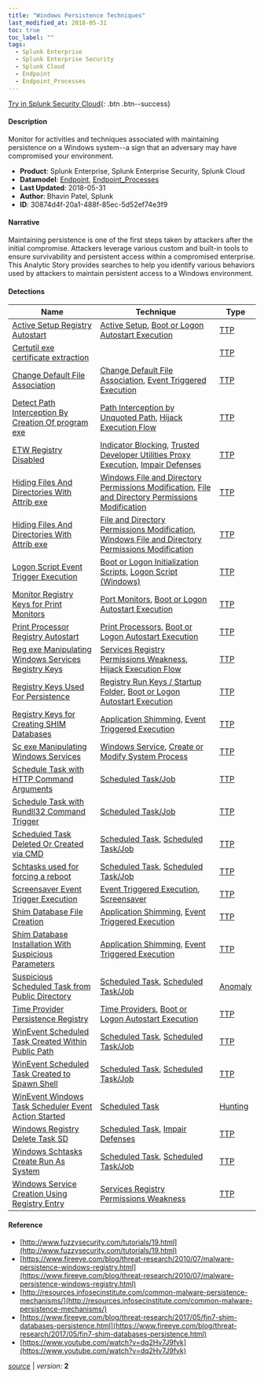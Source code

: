 ```yaml
---
title: "Windows Persistence Techniques"
last_modified_at: 2018-05-31
toc: true
toc_label: ""
tags:
  - Splunk Enterprise
  - Splunk Enterprise Security
  - Splunk Cloud
  - Endpoint
  - Endpoint_Processes
---
```


[Try in Splunk Security Cloud](https://www.splunk.com/en_us/cyber-security.html){: .btn .btn--success}

#### Description

Monitor for activities and techniques associated with maintaining persistence on a Windows system--a sign that an adversary may have compromised your environment.

- **Product**: Splunk Enterprise, Splunk Enterprise Security, Splunk Cloud
- **Datamodel**: [Endpoint](https://docs.splunk.com/Documentation/CIM/latest/User/Endpoint), [Endpoint_Processes](https://docs.splunk.com/Documentation/CIM/latest/User/EndpointProcesses)
- **Last Updated**: 2018-05-31
- **Author**: Bhavin Patel, Splunk
- **ID**: 30874d4f-20a1-488f-85ec-5d52ef74e3f9

#### Narrative

Maintaining persistence is one of the first steps taken by attackers after the initial compromise. Attackers leverage various custom and built-in tools to ensure survivability and persistent access within a compromised enterprise. This Analytic Story provides searches to help you identify various behaviors used by attackers to maintain persistent access to a Windows environment.

#### Detections

| Name        | Technique   | Type         |
| ----------- | ----------- |--------------|
| [Active Setup Registry Autostart](/endpoint/active_setup_registry_autostart/) | [Active Setup](/tags/#active-setup), [Boot or Logon Autostart Execution](/tags/#boot-or-logon-autostart-execution) | [TTP](https://github.com/splunk/security_content/wiki/Detection-Analytic-Types) |
| [Certutil exe certificate extraction](/endpoint/certutil_exe_certificate_extraction/) |  | [TTP](https://github.com/splunk/security_content/wiki/Detection-Analytic-Types) |
| [Change Default File Association](/endpoint/change_default_file_association/) | [Change Default File Association](/tags/#change-default-file-association), [Event Triggered Execution](/tags/#event-triggered-execution) | [TTP](https://github.com/splunk/security_content/wiki/Detection-Analytic-Types) |
| [Detect Path Interception By Creation Of program exe](/endpoint/detect_path_interception_by_creation_of_program_exe/) | [Path Interception by Unquoted Path](/tags/#path-interception-by-unquoted-path), [Hijack Execution Flow](/tags/#hijack-execution-flow) | [TTP](https://github.com/splunk/security_content/wiki/Detection-Analytic-Types) |
| [ETW Registry Disabled](/endpoint/etw_registry_disabled/) | [Indicator Blocking](/tags/#indicator-blocking), [Trusted Developer Utilities Proxy Execution](/tags/#trusted-developer-utilities-proxy-execution), [Impair Defenses](/tags/#impair-defenses) | [TTP](https://github.com/splunk/security_content/wiki/Detection-Analytic-Types) |
| [Hiding Files And Directories With Attrib exe](/endpoint/hiding_files_and_directories_with_attrib_exe/) | [Windows File and Directory Permissions Modification](/tags/#windows-file-and-directory-permissions-modification), [File and Directory Permissions Modification](/tags/#file-and-directory-permissions-modification) | [TTP](https://github.com/splunk/security_content/wiki/Detection-Analytic-Types) |
| [Hiding Files And Directories With Attrib exe](/endpoint/hiding_files_and_directories_with_attrib_exe/) | [File and Directory Permissions Modification](/tags/#file-and-directory-permissions-modification), [Windows File and Directory Permissions Modification](/tags/#windows-file-and-directory-permissions-modification) | [TTP](https://github.com/splunk/security_content/wiki/Detection-Analytic-Types) |
| [Logon Script Event Trigger Execution](/endpoint/logon_script_event_trigger_execution/) | [Boot or Logon Initialization Scripts](/tags/#boot-or-logon-initialization-scripts), [Logon Script (Windows)](/tags/#logon-script-(windows)) | [TTP](https://github.com/splunk/security_content/wiki/Detection-Analytic-Types) |
| [Monitor Registry Keys for Print Monitors](/endpoint/monitor_registry_keys_for_print_monitors/) | [Port Monitors](/tags/#port-monitors), [Boot or Logon Autostart Execution](/tags/#boot-or-logon-autostart-execution) | [TTP](https://github.com/splunk/security_content/wiki/Detection-Analytic-Types) |
| [Print Processor Registry Autostart](/endpoint/print_processor_registry_autostart/) | [Print Processors](/tags/#print-processors), [Boot or Logon Autostart Execution](/tags/#boot-or-logon-autostart-execution) | [TTP](https://github.com/splunk/security_content/wiki/Detection-Analytic-Types) |
| [Reg exe Manipulating Windows Services Registry Keys](/endpoint/reg_exe_manipulating_windows_services_registry_keys/) | [Services Registry Permissions Weakness](/tags/#services-registry-permissions-weakness), [Hijack Execution Flow](/tags/#hijack-execution-flow) | [TTP](https://github.com/splunk/security_content/wiki/Detection-Analytic-Types) |
| [Registry Keys Used For Persistence](/endpoint/registry_keys_used_for_persistence/) | [Registry Run Keys / Startup Folder](/tags/#registry-run-keys-/-startup-folder), [Boot or Logon Autostart Execution](/tags/#boot-or-logon-autostart-execution) | [TTP](https://github.com/splunk/security_content/wiki/Detection-Analytic-Types) |
| [Registry Keys for Creating SHIM Databases](/endpoint/registry_keys_for_creating_shim_databases/) | [Application Shimming](/tags/#application-shimming), [Event Triggered Execution](/tags/#event-triggered-execution) | [TTP](https://github.com/splunk/security_content/wiki/Detection-Analytic-Types) |
| [Sc exe Manipulating Windows Services](/endpoint/sc_exe_manipulating_windows_services/) | [Windows Service](/tags/#windows-service), [Create or Modify System Process](/tags/#create-or-modify-system-process) | [TTP](https://github.com/splunk/security_content/wiki/Detection-Analytic-Types) |
| [Schedule Task with HTTP Command Arguments](/endpoint/schedule_task_with_http_command_arguments/) | [Scheduled Task/Job](/tags/#scheduled-task/job) | [TTP](https://github.com/splunk/security_content/wiki/Detection-Analytic-Types) |
| [Schedule Task with Rundll32 Command Trigger](/endpoint/schedule_task_with_rundll32_command_trigger/) | [Scheduled Task/Job](/tags/#scheduled-task/job) | [TTP](https://github.com/splunk/security_content/wiki/Detection-Analytic-Types) |
| [Scheduled Task Deleted Or Created via CMD](/endpoint/scheduled_task_deleted_or_created_via_cmd/) | [Scheduled Task](/tags/#scheduled-task), [Scheduled Task/Job](/tags/#scheduled-task/job) | [TTP](https://github.com/splunk/security_content/wiki/Detection-Analytic-Types) |
| [Schtasks used for forcing a reboot](/endpoint/schtasks_used_for_forcing_a_reboot/) | [Scheduled Task](/tags/#scheduled-task), [Scheduled Task/Job](/tags/#scheduled-task/job) | [TTP](https://github.com/splunk/security_content/wiki/Detection-Analytic-Types) |
| [Screensaver Event Trigger Execution](/endpoint/screensaver_event_trigger_execution/) | [Event Triggered Execution](/tags/#event-triggered-execution), [Screensaver](/tags/#screensaver) | [TTP](https://github.com/splunk/security_content/wiki/Detection-Analytic-Types) |
| [Shim Database File Creation](/endpoint/shim_database_file_creation/) | [Application Shimming](/tags/#application-shimming), [Event Triggered Execution](/tags/#event-triggered-execution) | [TTP](https://github.com/splunk/security_content/wiki/Detection-Analytic-Types) |
| [Shim Database Installation With Suspicious Parameters](/endpoint/shim_database_installation_with_suspicious_parameters/) | [Application Shimming](/tags/#application-shimming), [Event Triggered Execution](/tags/#event-triggered-execution) | [TTP](https://github.com/splunk/security_content/wiki/Detection-Analytic-Types) |
| [Suspicious Scheduled Task from Public Directory](/endpoint/suspicious_scheduled_task_from_public_directory/) | [Scheduled Task](/tags/#scheduled-task), [Scheduled Task/Job](/tags/#scheduled-task/job) | [Anomaly](https://github.com/splunk/security_content/wiki/Detection-Analytic-Types) |
| [Time Provider Persistence Registry](/endpoint/time_provider_persistence_registry/) | [Time Providers](/tags/#time-providers), [Boot or Logon Autostart Execution](/tags/#boot-or-logon-autostart-execution) | [TTP](https://github.com/splunk/security_content/wiki/Detection-Analytic-Types) |
| [WinEvent Scheduled Task Created Within Public Path](/endpoint/winevent_scheduled_task_created_within_public_path/) | [Scheduled Task](/tags/#scheduled-task), [Scheduled Task/Job](/tags/#scheduled-task/job) | [TTP](https://github.com/splunk/security_content/wiki/Detection-Analytic-Types) |
| [WinEvent Scheduled Task Created to Spawn Shell](/endpoint/winevent_scheduled_task_created_to_spawn_shell/) | [Scheduled Task](/tags/#scheduled-task), [Scheduled Task/Job](/tags/#scheduled-task/job) | [TTP](https://github.com/splunk/security_content/wiki/Detection-Analytic-Types) |
| [WinEvent Windows Task Scheduler Event Action Started](/endpoint/winevent_windows_task_scheduler_event_action_started/) | [Scheduled Task](/tags/#scheduled-task) | [Hunting](https://github.com/splunk/security_content/wiki/Detection-Analytic-Types) |
| [Windows Registry Delete Task SD](/endpoint/windows_registry_delete_task_sd/) | [Scheduled Task](/tags/#scheduled-task), [Impair Defenses](/tags/#impair-defenses) | [TTP](https://github.com/splunk/security_content/wiki/Detection-Analytic-Types) |
| [Windows Schtasks Create Run As System](/endpoint/windows_schtasks_create_run_as_system/) | [Scheduled Task](/tags/#scheduled-task), [Scheduled Task/Job](/tags/#scheduled-task/job) | [TTP](https://github.com/splunk/security_content/wiki/Detection-Analytic-Types) |
| [Windows Service Creation Using Registry Entry](/endpoint/windows_service_creation_using_registry_entry/) | [Services Registry Permissions Weakness](/tags/#services-registry-permissions-weakness) | [TTP](https://github.com/splunk/security_content/wiki/Detection-Analytic-Types) |

#### Reference

* [http://www.fuzzysecurity.com/tutorials/19.html](http://www.fuzzysecurity.com/tutorials/19.html)
* [https://www.fireeye.com/blog/threat-research/2010/07/malware-persistence-windows-registry.html](https://www.fireeye.com/blog/threat-research/2010/07/malware-persistence-windows-registry.html)
* [http://resources.infosecinstitute.com/common-malware-persistence-mechanisms/](http://resources.infosecinstitute.com/common-malware-persistence-mechanisms/)
* [https://www.fireeye.com/blog/threat-research/2017/05/fin7-shim-databases-persistence.html](https://www.fireeye.com/blog/threat-research/2017/05/fin7-shim-databases-persistence.html)
* [https://www.youtube.com/watch?v=dq2Hv7J9fvk](https://www.youtube.com/watch?v=dq2Hv7J9fvk)



[*source*](https://github.com/splunk/security_content/tree/develop/stories/windows_persistence_techniques.yml) \| *version*: **2**